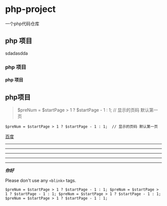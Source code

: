 # php-project
一个php代码仓库


## php 项目
sdadasdda
### php 项目
#### php 项目
## php项目



>
>
> $preNum = $startPage > 1 ? $startPage - 1 : 1;  // 显示的页码 默认第一页
>
>


````
$preNum = $startPage > 1 ? $startPage - 1 : 1;  // 显示的页码 默认第一页
````
[百度](www.baidu.com)

* * *

***

*****

- - -

-----------------------------------------

***你好***

Please don't use any `<blink>` tags.

`
$preNum = $startPage > 1 ? $startPage - 1 : 1;
$preNum = $startPage > 1 ? $startPage - 1 : 1;
$preNum = $startPage > 1 ? $startPage - 1 : 1;
$preNum = $startPage > 1 ? $startPage - 1 : 1;
`